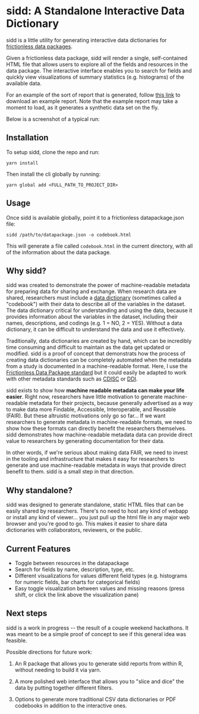 # sidd: A Standalone Interactive Data Dictionary

sidd is a little utility for generating interactive data dictionaries for
[frictionless data packages](https://datapackage.org/).

Given a frictionless data package, sidd will render a single, self-contained
HTML file that allows users to explore all of the fields and resources in the
data package. The interactive interface enables you to search for fields and
quickly view visualizations of summary statistics (e.g. histograms) of the
available data.

For an example of the sort of report that is generated, follow
[this link](https://github.com/khusmann/sidd/releases/download/v0.2.1/codebook.html)
to download an example report. Note that the example report may take a moment to
load, as it generates a synthetic data set on the fly.

Below is a screenshot of a typical run:

## Installation

To setup sidd, clone the repo and run:

```
yarn install
```

Then install the cli globally by running:

```
yarn global add <FULL_PATH_TO_PROJECT_DIR>
```

## Usage

Once sidd is available globally, point it to a frictionless datapackage.json
file:

```
sidd /path/to/datapackage.json -o codebook.html
```

This will generate a file called `codebook.html` in the current directory, with
all of the information about the data package.

## Why sidd?

sidd was created to demonstrate the power of machine-readable metadata for
preparing data for sharing and exchange. When research data are shared,
researchers must include a
[data dictionary](https://www.nnlm.gov/guides/data-glossary/data-dictionary)
(sometimes called a "codebook") with their data to describe all of the variables
in the dataset. The data dictionary critical for understanding and using the
data, because it provides information about the variables in the dataset,
including their names, descriptions, and codings (e.g. 1 = NO, 2 = YES). Without
a data dictionary, it can be difficult to understand the data and use it
effectively.

Traditionally, data dictionaries are created by hand, which can be incredibly
time consuming and difficult to maintain as the data get updated or modified.
sidd is a proof of concept that demonstrats how the process of creating data
dictionaries can be completely automated when the metadata from a study is
documented in a machine-readable format. Here, I use the
[Frictionless Data Package standard](https://frictionlessdata.io/specs/data-package/)
but it could easily be adapted to work with other metadata standards such as
[CDISC](https://www.cdisc.org/) or [DDI](https://ddialliance.org/).

sidd exists to show how **machine readable metadata can make your life easier**.
Right now, researchers have little motivation to generate machine-readable
metadata for their projects, because generally advertised as a way to make data
more Findable, Accessible, Interoperable, and Reusable (FAIR). But these
altruistic motivations only go so far... If we want researchers to generate
metadata in machine-readable formats, we need to show how these formats can
directly benefit the researchers themselves. sidd demonstrates how
machine-readable metadata data can provide direct value to researchers by
generating documentation for their data.

In other words, if we're serious about making data FAIR, we need to invest in
the tooling and infrastructure that makes it easy for researchers to generate
and use machine-readable metadata in ways that provide direct benefit to them.
sidd is a small step in that direction.

## Why standalone?

sidd was designed to generate standalone, static HTML files that can be easily
shared by researchers. There's no need to host any kind of webapp or install any
kind of viewer... you just pull up the html file in any major web browser and
you're good to go. This makes it easier to share data dictionaries with
collaborators, reviewers, or the public.

## Current Features

- Toggle between resources in the datapackage
- Search for fields by name, description, type, etc.
- Different visualizations for values different field types (e.g. histograms for
  numeric fields, bar charts for categorical fields)
- Easy toggle visualization between values and missing reasons (press shift, or
  click the link above the visualization pane)

## Next steps

sidd is a work in progress -- the result of a couple weekend hackathons. It was
meant to be a simple proof of concept to see if this general idea was feasible.

Possible directions for future work:

1. An R package that allows you to generate sidd reports from within R, without
   needing to build it via yarn.

2. A more polished web interface that allows you to "slice and dice" the data by
   putting together different filters.

3. Options to generate more traditional CSV data dictionaries or PDF codebooks
   in addition to the interactive ones.
